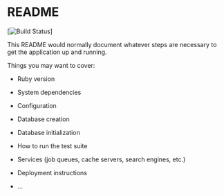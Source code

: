 # README
[![Build Status](https://travis-ci.org/OlegVladimirovichOleynik/flashcards.svg?branch=master)]

This README would normally document whatever steps are necessary to get the
application up and running.

Things you may want to cover:

* Ruby version

* System dependencies

* Configuration

* Database creation

* Database initialization

* How to run the test suite

* Services (job queues, cache servers, search engines, etc.)

* Deployment instructions

* ...
